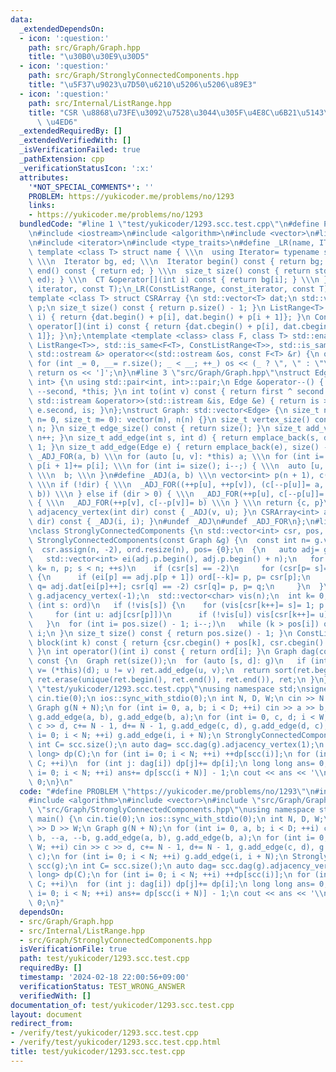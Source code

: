 ```yaml
---
data:
  _extendedDependsOn:
  - icon: ':question:'
    path: src/Graph/Graph.hpp
    title: "\u30B0\u30E9\u30D5"
  - icon: ':question:'
    path: src/Graph/StronglyConnectedComponents.hpp
    title: "\u5F37\u9023\u7D50\u6210\u5206\u5206\u89E3"
  - icon: ':question:'
    path: src/Internal/ListRange.hpp
    title: "CSR \u8868\u73FE\u3092\u7528\u3044\u305F\u4E8C\u6B21\u5143\u914D\u5217\
      \ \u4ED6"
  _extendedRequiredBy: []
  _extendedVerifiedWith: []
  _isVerificationFailed: true
  _pathExtension: cpp
  _verificationStatusIcon: ':x:'
  attributes:
    '*NOT_SPECIAL_COMMENTS*': ''
    PROBLEM: https://yukicoder.me/problems/no/1293
    links:
    - https://yukicoder.me/problems/no/1293
  bundledCode: "#line 1 \"test/yukicoder/1293.scc.test.cpp\"\n#define PROBLEM \"https://yukicoder.me/problems/no/1293\"\
    \n#include <iostream>\n#include <algorithm>\n#include <vector>\n#line 4 \"src/Internal/ListRange.hpp\"\
    \n#include <iterator>\n#include <type_traits>\n#define _LR(name, IT, CT) \\\n\
    \ template <class T> struct name { \\\n  using Iterator= typename std::vector<T>::IT;\
    \ \\\n  Iterator bg, ed; \\\n  Iterator begin() const { return bg; } \\\n  Iterator\
    \ end() const { return ed; } \\\n  size_t size() const { return std::distance(bg,\
    \ ed); } \\\n  CT &operator[](int i) const { return bg[i]; } \\\n }\n_LR(ListRange,\
    \ iterator, const T);\n_LR(ConstListRange, const_iterator, const T);\n#undef _LR\n\
    template <class T> struct CSRArray {\n std::vector<T> dat;\n std::vector<int>\
    \ p;\n size_t size() const { return p.size() - 1; }\n ListRange<T> operator[](int\
    \ i) { return {dat.begin() + p[i], dat.begin() + p[i + 1]}; }\n ConstListRange<T>\
    \ operator[](int i) const { return {dat.cbegin() + p[i], dat.cbegin() + p[i +\
    \ 1]}; }\n};\ntemplate <template <class> class F, class T> std::enable_if_t<std::disjunction_v<std::is_same<F<T>,\
    \ ListRange<T>>, std::is_same<F<T>, ConstListRange<T>>, std::is_same<F<T>, CSRArray<T>>>,\
    \ std::ostream &> operator<<(std::ostream &os, const F<T> &r) {\n os << '[';\n\
    \ for (int _= 0, __= r.size(); _ < __; ++_) os << (_ ? \", \" : \"\") << r[_];\n\
    \ return os << ']';\n}\n#line 3 \"src/Graph/Graph.hpp\"\nstruct Edge: std::pair<int,\
    \ int> {\n using std::pair<int, int>::pair;\n Edge &operator--() { return --first,\
    \ --second, *this; }\n int to(int v) const { return first ^ second ^ v; }\n friend\
    \ std::istream &operator>>(std::istream &is, Edge &e) { return is >> e.first >>\
    \ e.second, is; }\n};\nstruct Graph: std::vector<Edge> {\n size_t n;\n Graph(size_t\
    \ n= 0, size_t m= 0): vector(m), n(n) {}\n size_t vertex_size() const { return\
    \ n; }\n size_t edge_size() const { return size(); }\n size_t add_vertex() { return\
    \ n++; }\n size_t add_edge(int s, int d) { return emplace_back(s, d), size() -\
    \ 1; }\n size_t add_edge(Edge e) { return emplace_back(e), size() - 1; }\n#define\
    \ _ADJ_FOR(a, b) \\\n for (auto [u, v]: *this) a; \\\n for (int i= 0; i < n; ++i)\
    \ p[i + 1]+= p[i]; \\\n for (int i= size(); i--;) { \\\n  auto [u, v]= (*this)[i];\
    \ \\\n  b; \\\n }\n#define _ADJ(a, b) \\\n vector<int> p(n + 1), c(size() << !dir);\
    \ \\\n if (!dir) { \\\n  _ADJ_FOR((++p[u], ++p[v]), (c[--p[u]]= a, c[--p[v]]=\
    \ b)) \\\n } else if (dir > 0) { \\\n  _ADJ_FOR(++p[u], c[--p[u]]= a) \\\n } else\
    \ { \\\n  _ADJ_FOR(++p[v], c[--p[v]]= b) \\\n } \\\n return {c, p}\n CSRArray<int>\
    \ adjacency_vertex(int dir) const { _ADJ(v, u); }\n CSRArray<int> adjacency_edge(int\
    \ dir) const { _ADJ(i, i); }\n#undef _ADJ\n#undef _ADJ_FOR\n};\n#line 4 \"src/Graph/StronglyConnectedComponents.hpp\"\
    \nclass StronglyConnectedComponents {\n std::vector<int> csr, pos, ord;\npublic:\n\
    \ StronglyConnectedComponents(const Graph &g) {\n  const int n= g.vertex_size();\n\
    \  csr.assign(n, -2), ord.resize(n), pos= {0};\n  {\n   auto adj= g.adjacency_vertex(1);\n\
    \   std::vector<int> ei(adj.p.begin(), adj.p.begin() + n);\n   for (int s= 0,\
    \ k= n, p; s < n; ++s)\n    if (csr[s] == -2)\n     for (csr[p= s]= -1; p >= 0;)\
    \ {\n      if (ei[p] == adj.p[p + 1]) ord[--k]= p, p= csr[p];\n      else if (int\
    \ q= adj.dat[ei[p]++]; csr[q] == -2) csr[q]= p, p= q;\n     }\n  }\n  auto adj=\
    \ g.adjacency_vertex(-1);\n  std::vector<char> vis(n);\n  int k= 0, p= 0;\n  for\
    \ (int s: ord)\n   if (!vis[s]) {\n    for (vis[csr[k++]= s]= 1; p < k; ++p)\n\
    \     for (int u: adj[csr[p]])\n      if (!vis[u]) vis[csr[k++]= u]= 1;\n    pos.push_back(k);\n\
    \   }\n  for (int i= pos.size() - 1; i--;)\n   while (k > pos[i]) ord[csr[--k]]=\
    \ i;\n }\n size_t size() const { return pos.size() - 1; }\n ConstListRange<int>\
    \ block(int k) const { return {csr.cbegin() + pos[k], csr.cbegin() + pos[k + 1]};\
    \ }\n int operator()(int i) const { return ord[i]; }\n Graph dag(const Graph &g)\
    \ const {\n  Graph ret(size());\n  for (auto [s, d]: g)\n   if (int u= (*this)(s),\
    \ v= (*this)(d); u != v) ret.add_edge(u, v);\n  return sort(ret.begin(), ret.end()),\
    \ ret.erase(unique(ret.begin(), ret.end()), ret.end()), ret;\n }\n};\n#line 7\
    \ \"test/yukicoder/1293.scc.test.cpp\"\nusing namespace std;\nsigned main() {\n\
    \ cin.tie(0);\n ios::sync_with_stdio(0);\n int N, D, W;\n cin >> N >> D >> W;\n\
    \ Graph g(N + N);\n for (int i= 0, a, b; i < D; ++i) cin >> a >> b, --a, --b,\
    \ g.add_edge(a, b), g.add_edge(b, a);\n for (int i= 0, c, d; i < W; ++i) cin >>\
    \ c >> d, c+= N - 1, d+= N - 1, g.add_edge(c, d), g.add_edge(d, c);\n for (int\
    \ i= 0; i < N; ++i) g.add_edge(i, i + N);\n StronglyConnectedComponents scc(g);\n\
    \ int C= scc.size();\n auto dag= scc.dag(g).adjacency_vertex(1);\n vector<long\
    \ long> dp(C);\n for (int i= 0; i < N; ++i) ++dp[scc(i)];\n for (int i= 0; i <\
    \ C; ++i)\n  for (int j: dag[i]) dp[j]+= dp[i];\n long long ans= 0;\n for (int\
    \ i= 0; i < N; ++i) ans+= dp[scc(i + N)] - 1;\n cout << ans << '\\n';\n return\
    \ 0;\n}\n"
  code: "#define PROBLEM \"https://yukicoder.me/problems/no/1293\"\n#include <iostream>\n\
    #include <algorithm>\n#include <vector>\n#include \"src/Graph/Graph.hpp\"\n#include\
    \ \"src/Graph/StronglyConnectedComponents.hpp\"\nusing namespace std;\nsigned\
    \ main() {\n cin.tie(0);\n ios::sync_with_stdio(0);\n int N, D, W;\n cin >> N\
    \ >> D >> W;\n Graph g(N + N);\n for (int i= 0, a, b; i < D; ++i) cin >> a >>\
    \ b, --a, --b, g.add_edge(a, b), g.add_edge(b, a);\n for (int i= 0, c, d; i <\
    \ W; ++i) cin >> c >> d, c+= N - 1, d+= N - 1, g.add_edge(c, d), g.add_edge(d,\
    \ c);\n for (int i= 0; i < N; ++i) g.add_edge(i, i + N);\n StronglyConnectedComponents\
    \ scc(g);\n int C= scc.size();\n auto dag= scc.dag(g).adjacency_vertex(1);\n vector<long\
    \ long> dp(C);\n for (int i= 0; i < N; ++i) ++dp[scc(i)];\n for (int i= 0; i <\
    \ C; ++i)\n  for (int j: dag[i]) dp[j]+= dp[i];\n long long ans= 0;\n for (int\
    \ i= 0; i < N; ++i) ans+= dp[scc(i + N)] - 1;\n cout << ans << '\\n';\n return\
    \ 0;\n}"
  dependsOn:
  - src/Graph/Graph.hpp
  - src/Internal/ListRange.hpp
  - src/Graph/StronglyConnectedComponents.hpp
  isVerificationFile: true
  path: test/yukicoder/1293.scc.test.cpp
  requiredBy: []
  timestamp: '2024-02-18 22:00:56+09:00'
  verificationStatus: TEST_WRONG_ANSWER
  verifiedWith: []
documentation_of: test/yukicoder/1293.scc.test.cpp
layout: document
redirect_from:
- /verify/test/yukicoder/1293.scc.test.cpp
- /verify/test/yukicoder/1293.scc.test.cpp.html
title: test/yukicoder/1293.scc.test.cpp
---
```

